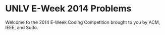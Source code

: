 UNLV E-Week 2014 Problems
=========================

Welcome to the 2014 E-Week Coding Competition brought to you by ACM, IEEE, and Sudo.
